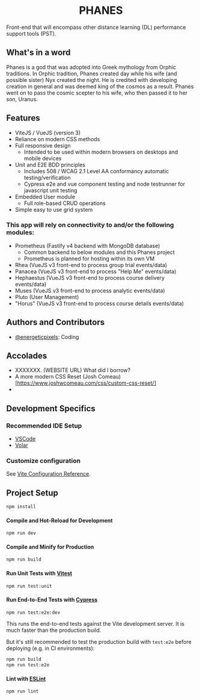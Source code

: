 # <center>PHANES</center>

Front-end that will encompass other distance learning (DL) performance support tools (PST).

## What's in a word

Phanes is a god that was adopted into Greek mythology from Orphic traditions. In Orphic tradition, Phanes created day while his wife (and possible sister) Nyx created the night. He is credited with developing creation in general and was deemed king of the cosmos as a result. Phanes went on to pass the cosmic scepter to his wife, who then passed it to her son, Uranus. 

## Features

- ViteJS / VueJS (version 3)
- Reliance on modern CSS methods
- Full responsive design
  - Intended to be used within modern browsers on desktops and mobile devices
- Unit and E2E BDD principles
  - Includes 508 / WCAG 2.1 Level AA conformancy automatic testing/verification
  - Cypress e2e and vue component testing and node testrunner for javascript unit testing
- Embedded User module
  - Full role-based CRUD operations
- Simple easy to use grid system

### This app will rely on connectivity to and/or the following modules:

- Prometheus (Fastify v4 backend with MongoDB database)
  - Common backend to below modules and this Phanes project
  - Prometheus is planned for hosting within its own VM
- Rhea (VueJS v3 front-end to process group trial events/data)
- Panacea (VueJS v3 front-end to process "Help Me" events/data)
- Hephaestus (VueJS v3 front-end to process course delivery events/data)
- Muses (VueJS v3 front-end to process analytic events/data)
- Pluto (User Management)
- "Horus" (VueJS v3 front-end to process course details events/data)

## Authors and Contributors

- [@energeticpixels](https://github.com/EnergeticPixels): Coding

## Accolades
- XXXXXXX. (WEBSITE URL) What did I borrow?
- A more modern CSS Reset (Josh Comeau)[https://www.joshwcomeau.com/css/custom-css-reset/]
- 

## Development Specifics

### Recommended IDE Setup

- [VSCode](https://code.visualstudio.com/)
- [Volar](https://marketplace.visualstudio.com/items?itemName=Vue.volar) 

### Customize configuration

See [Vite Configuration Reference](https://vitejs.dev/config/).

## Project Setup

```sh
npm install
```

#### Compile and Hot-Reload for Development

```sh
npm run dev
```

#### Compile and Minify for Production

```sh
npm run build
```

#### Run Unit Tests with [Vitest](https://vitest.dev/)

```sh
npm run test:unit
```

#### Run End-to-End Tests with [Cypress](https://www.cypress.io/)

```sh
npm run test:e2e:dev
```

This runs the end-to-end tests against the Vite development server.
It is much faster than the production build.

But it's still recommended to test the production build with `test:e2e` before deploying (e.g. in CI environments):

```sh
npm run build
npm run test:e2e
```

#### Lint with [ESLint](https://eslint.org/)

```sh
npm run lint
```

